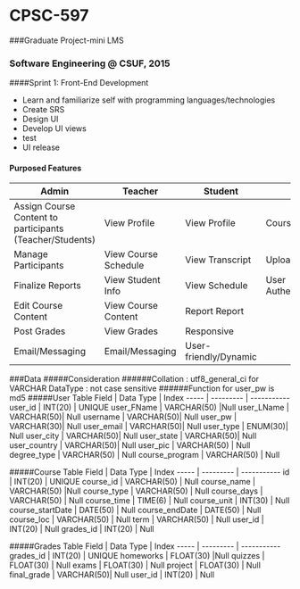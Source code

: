 # CPSC-597
###Graduate Project-mini LMS 
### Software Engineering @ CSUF, 2015

####Sprint 1: Front-End Development 
<ul>
  <li>Learn and familiarize self with programming languages/technologies</li>
  <li>Create SRS</li>
  <li>Design UI</li>
  <li>Develop UI views</li>
  <li>test</li>
  <li>UI release</li>
</ul>

#### Purposed Features 
Admin | Teacher | Student | System
----- | ------- | ------- | ------
Assign Course Content to participants (Teacher/Students) |View Profile |View Profile |Course Content
Manage Participants |View Course Schedule |View Transcript |Upload/Download Capability
Finalize Reports |View Student Info |View Schedule |User Authentication/Authorization
 |Edit Course Content |View Course Content |Report Report
 |Post Grades |View Grades |Responsive
 |Email/Messaging |Email/Messaging |User-friendly/Dynamic

###Data
#####Consideration
######Collation : utf8_general_ci for VARCHAR DataType : not case sensitive 
######Function for user_pw is md5
#####User Table
Field | Data Type | Index 
----- | --------- | -----------
user_id | INT(20) | UNIQUE
user_FName | VARCHAR(50) |Null
user_LName | VARCHAR(50)| Null
username | VARCHAR(50)| Null
user_pw | VARCHAR(30)| Null
user_email | VARCHAR(50)| Null
user_type | ENUM(30)| Null
user_city | VARCHAR(50)| Null
user_state | VARCHAR(50)| Null
user_country | VARCHAR(50)| Null
user_pic | VARCHAR(50) | Null
degree_type | VARCHAR(50) | Null
course_program | VARCHAR(50) | Null

#####Course Table
Field | Data Type | Index
----- | --------- | -----------
id | INT(20) | UNIQUE
course_id | VARCHAR(50) | Null
course_name | VARCHAR(50) |Null
course_type | VARCHAR(50) | Null
course_days | VARCHAR(50) | Null
course_time | TIME(6) | Null
course_unit | INT(30) | Null
course_startDate | DATE(50) | Null
course_endDate | DATE(50) | Null
course_loc | VARCHAR(50) | Null
term | VARCHAR(50) | Null
user_id | INT(20) | Null
grades_id | INT(20) | Null

#####Grades Table
Field | Data Type | Index
----- | --------- | -----------
grades_id | INT(20) | UNIQUE
homeworks | FLOAT(30) |Null
quizzes | FLOAT(30) | Null
exams | FLOAT(30) | Null
project | FLOAT(30) | Null
final_grade | VARCHAR(50)| Null
user_id | INT(20) | Null





